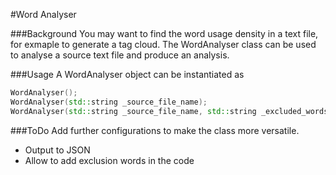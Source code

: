 #Word Analyser

###Background
You may want to find the word usage density in a text file, for exmaple to generate a tag cloud. The WordAnalyser class can be used to analyse a source text file and produce an analysis.

###Usage
A WordAnalyser object can be instantiated as
```c++
WordAnalyser();
WordAnalyser(std::string _source_file_name);
WordAnalyser(std::string _source_file_name, std::string _excluded_words_file_name);
```


###ToDo
Add further configurations to make the class more versatile.

- Output to JSON
- Allow to add exclusion words in the code

